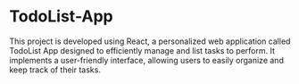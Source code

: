 # TodoList-App
This project is developed using React, a personalized web application called TodoList App designed to efficiently manage and list tasks to perform. It implements a user-friendly interface, allowing users to easily organize and keep track of their tasks.

